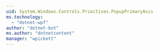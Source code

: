 ```yaml
---
uid: System.Windows.Controls.Primitives.PopupPrimaryAxis
ms.technology: 
  - "dotnet-wpf"
author: "dotnet-bot"
ms.author: "dotnetcontent"
manager: "wpickett"
---
```

